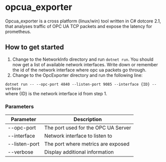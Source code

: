 # opcua_exporter
Opcua_exporter is a cross platform (linux/win) tool written in C# dotcore 2.1, that analyses traffic of OPC UA TCP packets and expose the latency for prometheus.

## How to get started
1) Change to the NetworkInfo directory and run ``dotnet run``. You should now get a list of available network interfaces. Write down or remember the id of the network interface where opc ua packets go through.
2) Change to the OpcExporter directory and run the following line:

``dotnet run -- --opc-port 4840 --listen-port 9085 --interface {ID} --verbose``  
where {ID} is the network interface id from step 1.

### Parameters
|Parameter|Description|
|--|--|
| --opc-port | The port used for the OPC UA Server |
| --interface | Network interface to listen to |
| --listen-port | The port where metrics are exposed |
| --verbose | Display additional information |
